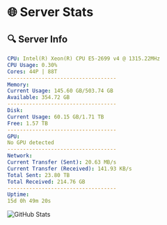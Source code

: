 # 🌐 Server Stats
## 🔍 Server Info
```yaml
CPU: Intel(R) Xeon(R) CPU E5-2699 v4 @ 1315.22MHz
CPU Usage: 0.30%
Cores: 44P | 88T
-----------------------------------
Memory:
Current Usage: 145.60 GB/503.74 GB
Available: 354.72 GB
-----------------------------------
Disk:
Current Usage: 60.15 GB/1.71 TB
Free: 1.57 TB
-----------------------------------
GPU:
No GPU detected
-----------------------------------
Network:
Current Transfer (Sent): 20.63 MB/s
Current Transfer (Received): 141.93 KB/s
Total Sent: 23.80 TB
Total Received: 214.76 GB
-----------------------------------
Uptime:
15d 0h 49m 20s
```
![GitHub Stats](https://img.shields.io/badge/Updated-2025-03-22_22:12:09-blue)